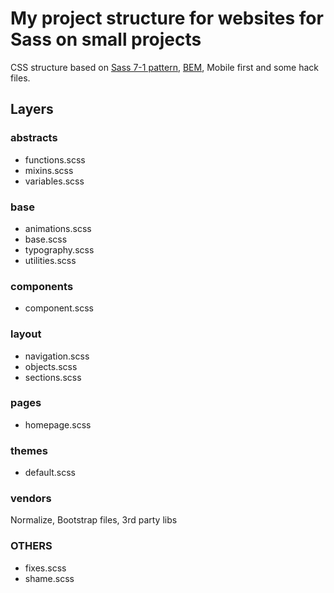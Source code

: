 # My project structure for websites for Sass on small projects

CSS structure based on [Sass 7-1 pattern](http://sass-guidelin.es/#the-7-1-pattern), [BEM](http://getbem.com/naming/), Mobile first and some hack files.

## Layers

### abstracts
- functions.scss
- mixins.scss
- variables.scss

### base
- animations.scss
- base.scss
- typography.scss
- utilities.scss

### components
- component.scss

### layout
- navigation.scss
- objects.scss
- sections.scss

### pages
- homepage.scss

### themes
- default.scss

### vendors
Normalize, Bootstrap files, 3rd party libs

### OTHERS
- fixes.scss
- shame.scss
